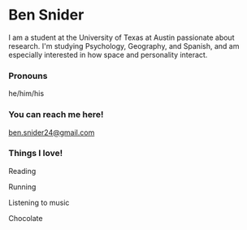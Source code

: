 # Ben Snider

I am a student at the University of Texas at Austin passionate about research. I'm studying Psychology, Geography, and Spanish, and am especially interested in how space and personality interact.

### Pronouns
he/him/his

### You can reach me here!
ben.snider24@gmail.com

### Things I love!
Reading

Running

Listening to music

Chocolate

<!--
**bensnider/bensnider** is a ✨ _special_ ✨ repository because its `README.md` (this file) appears on your GitHub profile.

Here are some ideas to get you started:

- 🔭 I’m currently working on ...
- 🌱 I’m currently learning ...
- 👯 I’m looking to collaborate on ...
- 🤔 I’m looking for help with ...
- 💬 Ask me about ...
- 📫 How to reach me: ...
- 😄 Pronouns: ...
- ⚡ Fun fact: ...
-->
